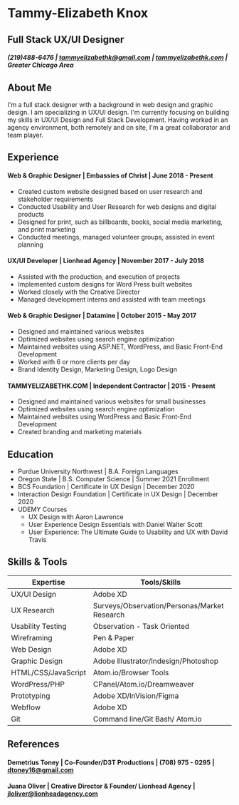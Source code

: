 # Tammy-Elizabeth Knox
## Full Stack UX/UI Designer
##### (219)488-6476 | tammyelizabethk@gmail.com | [tammyelizabethk.com](https://tammyelizabethk.com) | Greater Chicago Area

## About Me
I'm a full stack designer with a background in web design and graphic design. I am specializing in UX/UI design. I'm currently focusing on building my skills in UX/UI Design and Full Stack Development. Having worked in an agency environment, both remotely and on site, I'm a great collaborator and team player.

## Experience
#### Web & Graphic Designer | Embassies of Christ | June 2018 - Present
* Created custom website designed based on user research and stakeholder requirements
* Conducted Usability and User Research for web designs and digital products
* Designed for print, such as billboards, books, social media marketing, and print marketing
* Conducted meetings, managed volunteer groups, assisted in event planning

#### UX/UI Developer | Lionhead Agency | November 2017 - July 2018
* Assisted with the production, and execution of projects 
* Implemented custom designs for Word Press built websites 
* Worked closely with the Creative Director 
* Managed development interns and assisted with team meetings

#### Web & Graphic Designer | Datamine | October 2015 - May 2017
* Designed and maintained various websites 
* Optimized websites using search engine optimization 
* Maintained websites using ASP.NET, WordPress, and Basic Front-End Development 
* Worked with 6 or more clients per day 
* Brand Identity Design, Marketing Design, Logo Design

#### TAMMYELIZABETHK.COM | Independent Contractor | 2015 - Present
* Designed and maintained various websites for small businesses 
* Optimized websites using search engine optimization 
* Maintained websites using WordPress and Basic Front-End Development 
* Created branding and marketing materials 

## Education

* Purdue University Northwest | B.A. Foreign Languages
* Oregon State | B.S. Computer Science | Summer 2021 Enrollment
* BCS Foundation | Certificate in UX Design | December 2020
* Interaction Design Foundation | Certificate in UX Design | December 2020
* UDEMY Courses
  * UX Design with Aaron Lawrence
  * User Experience Design Essentials with Daniel Walter Scott
  * User Experience: The Ultimate Guide to Usability and UX with David Travis

## Skills & Tools
Expertise | Tools/Skills
------ | ------
UX/UI Design | Adobe XD
UX Research | Surveys/Observation/Personas/Market Research
Usability Testing | Observation - Task Oriented
Wireframing | Pen & Paper
Web Design | Adobe XD
Graphic Design | Adobe Illustrator/Indesign/Photoshop
HTML/CSS/JavaScript | Atom.io/Browser Tools
WordPress/PHP | CPanel/Atom.io/Dreamweaver
Prototyping | Adobe XD/InVision/Figma
Webflow | Adobe XD
Git | Command line/Git Bash/ Atom.io

## References

#### Demetrius Toney | Co-Founder/D3T Productions | (708) 975 - 0295 | dtoney16@gmail.com

#### Juana Oliver | Creative Director & Founder/ Lionhead Agency | jloliver@lionheadagency.com
